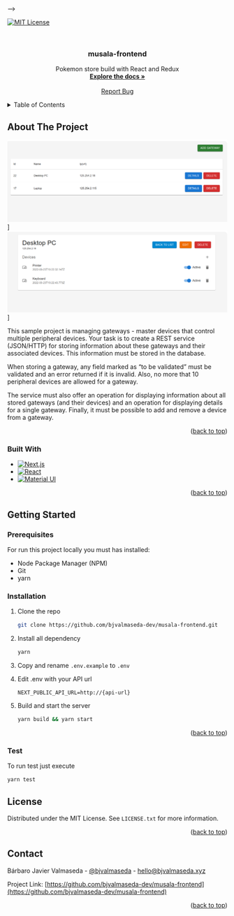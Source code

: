 <a name="readme-top"></a>

-->

[![MIT License][license-shield]][license-url]


<!-- PROJECT LOGO -->
<br />
<div align="center">
<h3 align="center">musala-frontend</h3>
  <p align="center">
    Pokemon store build with React and Redux
    <br />
    <a href="https://github.com/bjvalmaseda-dev/musala-frontend"><strong>Explore the docs »</strong></a>
    <br />
    <br />
    <a href="https://github.com/bjvalmaseda-dev/musala-frontend/issues">Report Bug</a>  
  </p>
</div>



<!-- TABLE OF CONTENTS -->
<details>
  <summary>Table of Contents</summary>
  <ol>
    <li>
      <a href="#about-the-project">About The Project</a>
      <ul>
        <li><a href="#built-with">Built With</a></li>
      </ul>
    </li>
    <li>
      <a href="#getting-started">Getting Started</a>
      <ul>
        <li><a href="#prerequisites">Prerequisites</a></li>
        <li><a href="#installation">Installation</a></li>
        <li><a href="#tests">Test</a></li>
      </ul>
    </li>
    <li><a href="#license">License</a></li>
    <li><a href="#contact">Contact</a></li>
   
  </ol>
</details>



<!-- ABOUT THE PROJECT -->
## About The Project

![musala list Screen Shot][product-list]]
![musala gateway Screen Shot][product-gateway]]

This sample project is managing gateways - master devices that control multiple peripheral devices. 
Your task is to create a REST service (JSON/HTTP) for storing information about these gateways and their associated devices. This information must be stored in the database. 

When storing a gateway, any field marked as “to be validated” must be validated and an error returned if it is invalid. Also, no more that 10 peripheral devices are allowed for a gateway.

The service must also offer an operation for displaying information about all stored gateways (and their devices) and an operation for displaying details for a single gateway. Finally, it must be possible to add and remove a device from a gateway.

<p align="right">(<a href="#readme-top">back to top</a>)</p>



### Built With

* [![Next.js][Next.js]][Next-url]
* [![React][React.js]][React-url]
* [![Material UI][Material-ui]][Material-ui-url]


<p align="right">(<a href="#readme-top">back to top</a>)</p>



<!-- GETTING STARTED -->
## Getting Started

### Prerequisites

For run this project locally you must has installed:
* Node Package Manager (NPM)
* Git
* yarn


### Installation

1. Clone the repo
   ```sh
   git clone https://github.com/bjvalmaseda-dev/musala-frontend.git
   ```
3. Install all dependency
   ```sh
   yarn
   ```
4. Copy and rename `.env.example` to `.env`

5. Edit .env with your API url
    ```.env
    NEXT_PUBLIC_API_URL=http://{api-url}
    ```
6. Build and start the server
   ```sh
   yarn build && yarn start
   ```


<p align="right">(<a href="#readme-top">back to top</a>)</p>

### Test
To run test just execute 
```sh
yarn test
```



<!-- LICENSE -->
## License

Distributed under the MIT License. See `LICENSE.txt` for more information.

<p align="right">(<a href="#readme-top">back to top</a>)</p>

<!-- CONTACT -->
## Contact

Bárbaro Javier Valmaseda - [@bjvalmaseda](https://twitter.com/bjvalmaseda) - hello@bjvalmaseda.xyz

Project Link: [https://github.com/bjvalmaseda-dev/musala-frontend](https://github.com/bjvalmaseda-dev/musala-frontend)

<p align="right">(<a href="#readme-top">back to top</a>)</p>


<!-- MARKDOWN LINKS & IMAGES -->
<!-- https://www.markdownguide.org/basic-syntax/#reference-style-links -->
[license-shield]: https://img.shields.io/github/license/bjvalmaseda-dev/musala-frontend?style=flat
[license-url]: https://github.com/bjvalmaseda-dev/musala-frontend/blob/master/LICENSE.txt
[product-gateway]: readme/gateway.png
[product-list]: readme/gateway-list.png
[Next.js]: https://img.shields.io/badge/next.js-000000?style=for-the-badge&logo=nextdotjs&logoColor=white
[Next-url]: https://nextjs.org/
[React.js]: https://img.shields.io/badge/React-20232A?style=for-the-badge&logo=react&logoColor=61DAFB
[React-url]: https://reactjs.org/
[Material-ui]: https://img.shields.io/badge/Material%20UI-001e3c?style=for-the-badge&logo=mui&logoColor=007FFF
[Material-ui-url]: https://mui.com/
